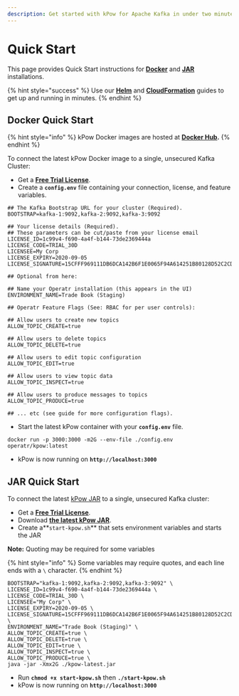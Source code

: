 ```yaml
---
description: Get started with kPow for Apache Kafka in under two minutes
---
```


# Quick Start

This page provides Quick Start instructions for [**Docker**](quick-start.md#docker-quick-start) and [**JAR** ](quick-start.md#jar-quick-start)installations.

{% hint style="success" %}
Use our [**Helm**](https://github.com/operatr-io/kpow-helm-charts) and [**CloudFormation**](https://github.com/operatr-io/kpow-cloudformation) guides to get up and running in minutes.
{% endhint %}

## Docker Quick Start

{% hint style="info" %}
kPow Docker images are hosted at [**Docker Hub**](https://hub.docker.com/r/operatr/kpow)**.**
{% endhint %}

To connect the latest kPow Docker image to a single, unsecured Kafka Cluster:

* Get a [**Free Trial License**](../about/trials-and-licenses.md).
* Create a **`config.env`** file containing your connection, license, and feature variables.

```text
## The Kafka Bootstrap URL for your cluster (Required).
BOOTSTRAP=kafka-1:9092,kafka-2:9092,kafka-3:9092

## Your license details (Required).
## These parameters can be cut/paste from your license email
LICENSE_ID=1c99v4-f690-4a4f-b144-73de2369444a
LICENSE_CODE=TRIAL_30D
LICENSEE=My Corp
LICENSE_EXPIRY=2020-09-05
LICENSE_SIGNATURE=15CFFF969111DB6DCA142B6F1E0065F94A614251B80128D52C2CD45993A021AE10E90F57B90FF76CC1B992C16E54BCF1CBE7E5EE3124B3E585BE133774836A6EBB51B55E67EF60F4A435EBEC9F07A26CEABDCF6E3CF4137A33201E7662AF1F7986E57341E0EAEB884BBF320C348D62679F521259DAD1E03F6F79DB53D83CD41B

## Optional from here:

## Name your Operatr installation (this appears in the UI)
ENVIRONMENT_NAME=Trade Book (Staging)

## Operatr Feature Flags (See: RBAC for per user controls):

## Allow users to create new topics 
ALLOW_TOPIC_CREATE=true

## Allow users to delete topics 
ALLOW_TOPIC_DELETE=true

## Allow users to edit topic configuration
ALLOW_TOPIC_EDIT=true

## Allow users to view topic data
ALLOW_TOPIC_INSPECT=true

## Allow users to produce messages to topics
ALLOW_TOPIC_PRODUCE=true

## ... etc (see guide for more configuration flags).
```

* Start the latest kPow container with your **`config.env`** file.

```text
docker run -p 3000:3000 -m2G --env-file ./config.env operatr/kpow:latest
```

* kPow is now running on **`http://localhost:3000`**

## JAR Quick Start

To connect the latest [kPow JAR](https://operatr.io/releases) to a single, unsecured Kafka cluster:

* Get a [**Free Trial License**](../about/trials-and-licenses.md).
* Download [**the latest kPow JAR**](https://kpow.io/releases/).
* Create a**`start-kpow.sh`** that sets environment variables and starts the JAR

**Note:** Quoting may be required for some variables

{% hint style="info" %}
Some variables may require quotes, and each line ends with a `\` character.
{% endhint %}

```text
BOOTSTRAP="kafka-1:9092,kafka-2:9092,kafka-3:9092" \
LICENSE_ID=1c99v4-f690-4a4f-b144-73de2369444a \
LICENSE_CODE=TRIAL_30D \
LICENSEE="My Corp" \
LICENSE_EXPIRY=2020-09-05 \
LICENSE_SIGNATURE=15CFFF969111DB6DCA142B6F1E0065F94A614251B80128D52C2CD45993A021AE10E90F57B90FF76CC1B992C16E54BCF1CBE7E5EE3124B3E585BE133774836A6EBB51B55E67EF60F4A435EBEC9F07A26CEABDCF6E3CF4137A33201E7662AF1F7986E57341E0EAEB884BBF320C348D62679F521259DAD1E03F6F79DB53D83CD41B \
ENVIRONMENT_NAME="Trade Book (Staging)" \
ALLOW_TOPIC_CREATE=true \
ALLOW_TOPIC_DELETE=true \
ALLOW_TOPIC_EDIT=true \
ALLOW_TOPIC_INSPECT=true \
ALLOW_TOPIC_PRODUCE=true \
java -jar -Xmx2G ./kpow-latest.jar
```

* Run **`chmod +x start-kpow.sh`** then **`./start-kpow.sh`**
* kPow is now running on **`http://localhost:3000`**

